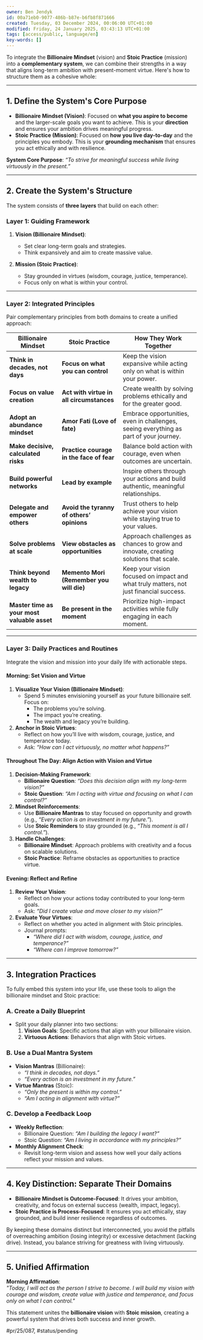 ```yaml
---
owner: Ben Jendyk
id: 00a71eb0-9077-486b-b87e-b6fb8f871666
created: Tuesday, 03 December 2024, 00:06:00 UTC+01:00
modified: Friday, 24 January 2025, 03:43:13 UTC+01:00
tags: [access/public, language/en]
key-words: []
---
```


To integrate the **Billionaire Mindset** (vision) and **Stoic Practice** (mission) into a **complementary system**, we can combine their strengths in a way that aligns long-term ambition with present-moment virtue. Here's how to structure them as a cohesive whole:

---

## **1. Define the System's Core Purpose**

- **Billionaire Mindset (Vision)**: Focused on **what you aspire to become** and the larger-scale goals you want to achieve. This is your **direction** and ensures your ambition drives meaningful progress.
- **Stoic Practice (Mission)**: Focused on **how you live day-to-day** and the principles you embody. This is your **grounding mechanism** that ensures you act ethically and with resilience.

**System Core Purpose**: *“To strive for meaningful success while living virtuously in the present.”*

---

## **2. Create the System's Structure**

The system consists of **three layers** that build on each other:

### **Layer 1: Guiding Framework**

1. **Vision (Billionaire Mindset)**:  
	- Set clear long-term goals and strategies.  
	- Think expansively and aim to create massive value.

2. **Mission (Stoic Practice)**:  
	- Stay grounded in virtues (wisdom, courage, justice, temperance).  
	- Focus only on what is within your control.

---

### **Layer 2: Integrated Principles**

Pair complementary principles from both domains to create a unified approach:

| **Billionaire Mindset**                  | **Stoic Practice**                                   | **How They Work Together**                                                                 |
|------------------------------------------|----------------------------------------------------|-------------------------------------------------------------------------------------------|
| **Think in decades, not days**           | **Focus on what you can control**                  | Keep the vision expansive while acting only on what is within your power.                |
| **Focus on value creation**              | **Act with virtue in all circumstances**           | Create wealth by solving problems ethically and for the greater good.                    |
| **Adopt an abundance mindset**           | **Amor Fati (Love of fate)**                       | Embrace opportunities, even in challenges, seeing everything as part of your journey.    |
| **Make decisive, calculated risks**      | **Practice courage in the face of fear**           | Balance bold action with courage, even when outcomes are uncertain.                      |
| **Build powerful networks**              | **Lead by example**                                | Inspire others through your actions and build authentic, meaningful relationships.       |
| **Delegate and empower others**          | **Avoid the tyranny of others’ opinions**          | Trust others to help achieve your vision while staying true to your values.              |
| **Solve problems at scale**              | **View obstacles as opportunities**                | Approach challenges as chances to grow and innovate, creating solutions that scale.      |
| **Think beyond wealth to legacy**        | **Memento Mori (Remember you will die)**           | Keep your vision focused on impact and what truly matters, not just financial success.    |
| **Master time as your most valuable asset** | **Be present in the moment**                     | Prioritize high-impact activities while fully engaging in each moment.                   |

---

### **Layer 3: Daily Practices and Routines**

Integrate the vision and mission into your daily life with actionable steps.

#### **Morning: Set Vision and Virtue**

1. **Visualize Your Vision (Billionaire Mindset)**:
	- Spend 5 minutes envisioning yourself as your future billionaire self. Focus on:
	  - The problems you’re solving.
	  - The impact you’re creating.
	  - The wealth and legacy you’re building.
2. **Anchor in Stoic Virtues**:
	- Reflect on how you’ll live with wisdom, courage, justice, and temperance today.
	- Ask: *“How can I act virtuously, no matter what happens?”*

#### **Throughout The Day: Align Action with Vision and Virtue**

1. **Decision-Making Framework**:
	- **Billionaire Question**: *“Does this decision align with my long-term vision?”*
	- **Stoic Question**: *“Am I acting with virtue and focusing on what I can control?”*
2. **Mindset Reinforcements**:
	- Use **Billionaire Mantras** to stay focused on opportunity and growth (e.g., *“Every action is an investment in my future.”*).
	- Use **Stoic Reminders** to stay grounded (e.g., *“This moment is all I control.”*).
3. **Handle Challenges**:
	- **Billionaire Mindset**: Approach problems with creativity and a focus on scalable solutions.  
	- **Stoic Practice**: Reframe obstacles as opportunities to practice virtue.

#### **Evening: Reflect and Refine**

1. **Review Your Vision**:
	- Reflect on how your actions today contributed to your long-term goals.
	- Ask: *“Did I create value and move closer to my vision?”*
2. **Evaluate Your Virtues**:
	- Reflect on whether you acted in alignment with Stoic principles.
	- Journal prompts:
	  - *“Where did I act with wisdom, courage, justice, and temperance?”*
	  - *“Where can I improve tomorrow?”*

---

## **3. Integration Practices**

To fully embed this system into your life, use these tools to align the billionaire mindset and Stoic practice:

### **A. Create a Daily Blueprint**

- Split your daily planner into two sections:  
  1. **Vision Goals**: Specific actions that align with your billionaire vision.  
  2. **Virtuous Actions**: Behaviors that align with Stoic virtues.

### **B. Use a Dual Mantra System**

- **Vision Mantras** (Billionaire):  
	- *“I think in decades, not days.”*  
	- *“Every action is an investment in my future.”*
- **Virtue Mantras** (Stoic):  
	- *“Only the present is within my control.”*  
	- *“Am I acting in alignment with virtue?”*

### **C. Develop a Feedback Loop**

- **Weekly Reflection**:
	- Billionaire Question: *“Am I building the legacy I want?”*
	- Stoic Question: *“Am I living in accordance with my principles?”*
- **Monthly Alignment Check**:
	- Revisit long-term vision and assess how well your daily actions reflect your mission and values.

---

## **4. Key Distinction: Separate Their Domains**

- **Billionaire Mindset is Outcome-Focused**: It drives your ambition, creativity, and focus on external success (wealth, impact, legacy).
- **Stoic Practice is Process-Focused**: It ensures you act ethically, stay grounded, and build inner resilience regardless of outcomes.

By keeping these domains distinct but interconnected, you avoid the pitfalls of overreaching ambition (losing integrity) or excessive detachment (lacking drive). Instead, you balance striving for greatness with living virtuously.

---

## **5. Unified Affirmation**

**Morning Affirmation**:  
*"Today, I will act as the person I strive to become. I will build my vision with courage and wisdom, create value with justice and temperance, and focus only on what I can control."*

This statement unites the **billionaire vision** with **Stoic mission**, creating a powerful system that drives both success and inner growth.


#pr/25/087, #status/pending